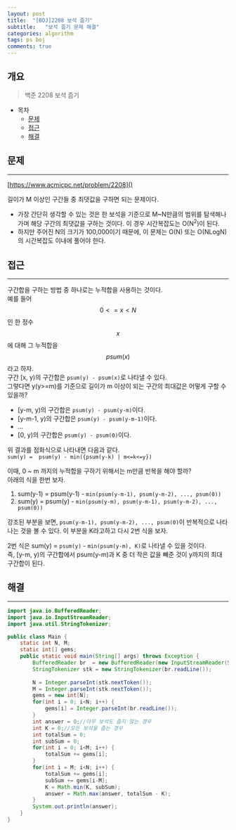 ```yaml
---
layout: post
title:  "[BOJ]2208 보석 줍기"
subtitle:   "보석 줍기 문제 해결"
categories: algorithm
tags: ps boj
comments: true
---
```


## 개요
> 백준 2208 보석 줍기
  
- 목차
	- [문제](#문제)
	- [접근](#접근)
    - [해결](#해결)

## 문제
---
[https://www.acmicpc.net/problem/2208]()

길이가 M 이상인 구간들 중 최댓값을 구하면 되는 문제이다.   
- 가장 간단히 생각할 수 있는 것은 한 보석을 기준으로 M~N만큼의 범위를 탐색해나가며 해당 구간의 최댓값을 구하는 것이다. 이 경우 시간복잡도는 O(N<sup>2</sup>)이 된다.   
- 하지만 주어진 N의 크기가 100,000이기 때문에, 이 문제는 O(N) 또는 O(NLogN)의 시간복잡도 이내에 풀어야 한다.   

## 접근
---

구간합을 구하는 방법 중 하나로는 누적합을 사용하는 것이다.   
예를 들어 $$0<=x<N$$인 한 정수 $$x$$에 대해 그 누적합을 $$psum(x)$$라고 하자.   
구간 [x, y)의 구간합은 `psum(y) - psum(x)`로 나타낼 수 있다.   
그렇다면 y(y>=m)를 기준으로 길이가 m 이상이 되는 구간의 최대값은 어떻게 구할 수 있을까?   
- [y-m, y)의 구간합은 `psum(y) - psum(y-m)`이다.
- [y-m-1, y)의 구간합은 `psum(y) - psum(y-m-1)`이다.
- ...
- [0, y)의 구간합은 `psum(y) - psum(0)`이다.   

위 결과를 점화식으로 나타내면 다음과 같다.   
`sum(y) =  psum(y) - min({psum(y-k) | m<=k<=y})`

이때, 0 ~ m 까지의 누적합을 구하기 위해서는 m만큼 반복을 해야 할까?   
아래의 식을 한번 보자.   

1. sum(y-1) = psum(y-1) - `min(psum(y-m-1), psum(y-m-2), ..., psum(0))`
2. sum(y) = psum(y) - `min(psum(y-m), psum(y-m-1), psum(y-m-2), ..., psum(0))`

강조된 부분을 보면, `psum(y-m-1), psum(y-m-2), ..., psum(0)`이 반복적으로 나타나는 것을 볼 수 있다. 이 부분을 K라고하고 다시 2번 식을 보자.   

2번 식은 sum(y) = `psum(y)` - `min(psum(y-m), K)`로 나타낼 수 있을 것이다.   
즉, [y-m, y)의 구간합에서 psum(y-m)과 K 중 더 작은 값을 빼준 것이 y까지의 최대 구간합이 된다.

## 해결
---

```java
import java.io.BufferedReader;
import java.io.InputStreamReader;
import java.util.StringTokenizer;

public class Main {
	static int N, M;
	static int[] gems;
 	public static void main(String[] args) throws Exception {
		BufferedReader br  = new BufferedReader(new InputStreamReader(System.in));
		StringTokenizer stk = new StringTokenizer(br.readLine());
		
		N = Integer.parseInt(stk.nextToken());
		M = Integer.parseInt(stk.nextToken());
		gems = new int[N];
		for(int i = 0; i<N; i++) {
			gems[i] = Integer.parseInt(br.readLine());
		}
		int answer = 0;//아무 보석도 줍지 않는 경우
		int K = 0;//모든 보석을 줍는 경우
		int totalSum = 0;
		int subSum = 0;
		for(int i = 0; i<M; i++) {
			totalSum += gems[i];
		}
		for(int i = M; i<N; i++) {
			totalSum += gems[i];
			subSum += gems[i-M];
			K = Math.min(K, subSum);
			answer = Math.max(answer, totalSum - K);
		}
		System.out.println(answer);
	}
}
```




